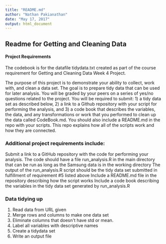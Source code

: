 ```yaml
---
title: "README.md"
author: "Nathan Pakianathan"
date: "May 17, 2017"
output: html_document
---
```

## Readme for Getting and Cleaning Data

#### Project Requirements

The codebook is for the datafile tidydata.txt created as part of the course requirement for Getting and Cleaning Data Week 4 Project.

The purpose of this project is to demonstrate your ability to collect, work with, and clean a data set. The goal is to prepare tidy data that can be used for later analysis. You will be graded by your peers on a series of yes/no questions related to the project. You will be required to submit: 1) a tidy data set as described below, 2) a link to a Github repository with your script for performing the analysis, and 3) a code book that describes the variables, the data, and any transformations or work that you performed to clean up the data called CodeBook.md. You should also include a README.md in the repo with your scripts. This repo explains how all of the scripts work and how they are connected.

### Additional project requirements include:

Submit a link to a GitHub repository with the code for performing your analysis. The code should have a file run_analysis.R in the main directory that can be run as long as the Samsung data is in the working directory
The output of the run_analysis.R script should be the tidy data set submitted in fulfillment of requirement #5 listed above
Include a README.md file in the repository describing how the script works
Include a code book describing the variables in the tidy data set generated by run_analysis.R


### Data tidying up

1. Read data from URL given 
1. Merge rows and columns to make one data set
1. Eliminate columns that doesn't have std or mean.
1. Label all variables with descriptive names
1. Create a tidydata set
1. Write an output file


